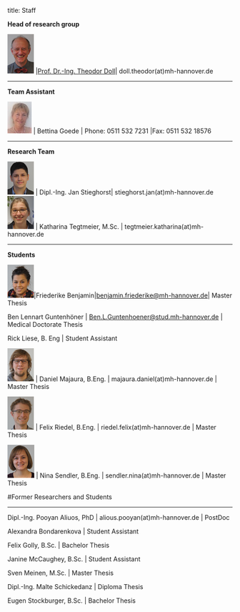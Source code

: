 title: Staff

**Head of research group**

![Image Theo Doll](Theo.png) |[Prof. Dr.-Ing. Theodor Doll](pagedoll.html)|	doll.theodor(at)mh-hannover.de   

<!--<table> 
<td rowspan="2">![Image Theo Doll](Theo.png) </td>
<td> [Prof. Dr.-Ing. Theodor Doll](pagedoll.html) </td>  
</tr>
<tr>
<td>doll.theodor(at)mh-hannover.de
</td>
</tr>
<table>
-->
----------------------------------------------------------------------------------------
**Team Assistant**

![Image Bettina Goede](Bettina.jpg) | Bettina Goede	|	Phone: 0511 532 7231 |Fax: 0511 532 18576

<!--<table>
<td rowspan="4">![Image Bettina Goede](Bettina.jpg)  </td>
<td>Bettina Goede	</td>
</tr>
<tr>
<td>goede.bettina(at)mh-hannover.de	</td>
</tr>
<tr> 
<td>Phone: 0511 532 7231 </td>
</tr>
<tr> 
<td>Fax: 0511 532 18576
<tr> </td>
</tr>
<table>
-->
----------------
**Research Team**   

![Image Jan Stieghorst ](Jan.png)   | Dipl.-Ing. Jan Stieghorst|	stieghorst.jan(at)mh-hannover.de    
![Image Katharina Tegtmeier](Katharina.png)  | Katharina Tegtmeier, M.Sc. 	|	tegtmeier.katharina(at)mh-hannover.de  
<!--<table>
<tr>
<td rowspan="2">![Image Jan Stieghorst ](Jan.png)  </td>
<td> Dipl.-Ing. Jan Stieghorst </td>  
</tr>
<tr>
<td>stieghorst.jan(at)mh-hannover.de
</td>
</tr> 
<tr>
<td rowspan="2">![Image Katharina Tegtmeier](Katharina.png)  </td>
<td> Katharina Tegtmeier, M.Sc. </td>  
</tr>
<tr>
<td>tegtmeier.katharina(at)mh-hannover.de
</td>
</tr>
<table>
-->
-----------------------------
**Students**

![Image Friederike Benjamin](Friederike.png)|Friederike Benjamin|benjamin.friederike@mh-hannover.de| Master Thesis   
<!-- ![Image Fabian Bormann](Fabian.png)| Fabian Bormann|Student Assistant -->
<!--[Image Azar Farajzadeh](Azar.png) | Azar Farajzadeh, M. Sc. | Student Project
<!--[Image Lennart Guntenhöner](Lennart.png) |-->
Ben Lennart Guntenhöner | Ben.L.Guntenhoener@stud.mh-hannover.de | Medical Doctorate Thesis 

<!--![Image Rick Liese](Rick.png) |-->  
Rick Liese, B. Eng | Student Assistant

![Image Daniel Majaura](Daniel.png) | Daniel Majaura, B.Eng.	|	majaura.daniel(at)mh-hannover.de	|	Master Thesis

![Image Felix Riedel](FelixR.png) | Felix Riedel, B.Eng.	|	riedel.felix(at)mh-hannover.de	|	Master Thesis

![Image Nina Sendler](Nina.png) | Nina Sendler, B.Eng.	|	sendler.nina(at)mh-hannover.de	|	Master Thesis

 

<!--
<table>
<tr>
<td rowspan="3">bild</td>
<td>Friederike Benjamin, B.Eng.</td>
</tr>
<tr>
<td>Benjamin.friederike(at)mh-hannover.de</td>
</tr>
<tr> 
<td>Master Thesis	</td>
</tr>
<table>
<tr>
<td rowspan="2">Image</td>
<td> Fabian Bormann</td>
</tr>
<tr> 
<td>Student Assistant</td>
</tr>

<tr>
<td rowspan="3">Image </td>
<td>Ben Lennart Guntenhöner</td>
</tr>
<tr>
<td>Ben.L.Guntenhoener@stud.mh-hannover.de</td>
</tr>
<tr> 
<td>Medical Doctorate Thesis </td>
</tr>

<tr>
<td rowspan="2">Image</td>
<td> Rick Liese, B. Eng</td>
</tr>
<tr> 
<td>Student Assistant</td>
</tr>

<tr>
<td rowspan="3">![Image Daniel Majaura](Daniel.png) </td>
<td>Daniel Majaura, B.Eng.</td>
</tr>
<tr>
<td>majaura.daniel(at)mh-hannover.de</td>
</tr>
<tr> 
<td>Master Thesis</td>
</tr>

<tr>
<td rowspan="3">![Image Felix Riedel](FelixR.png) </td>
<td>Felix Riedel, B.Eng.</td>
</tr>
<tr>
<td>riedel.felix(at)mh-hannover.de</td>
</tr>
<tr> 
<td>Master Thesis</td>
</tr>

<tr>
<td rowspan="3">![Image Nina Sendler](Nina.png)</td>
<td>Nina Sendler, B.Eng.</td>
</tr>
<tr>
<td>sendler.nina(at)mh-hannover.de</td>
</tr>
<tr> 
<td>Master Thesis</td>
</tr>
<table>
-->

#Former Researchers and Students

***

Dipl.-Ing. Pooyan Aliuos, PhD | alious.pooyan(at)mh-hannover.de	| PostDoc

Alexandra Bondarenkova | Student Assistant

Felix Golly, B.Sc.	| Bachelor Thesis

Janine McCaughey, B.Sc.	| Student Assistant

Sven Meinen, M.Sc.	|	Master Thesis

Dipl.-Ing. Malte Schickedanz		| Diploma Thesis

Eugen Stockburger, B.Sc.	|	Bachelor Thesis
